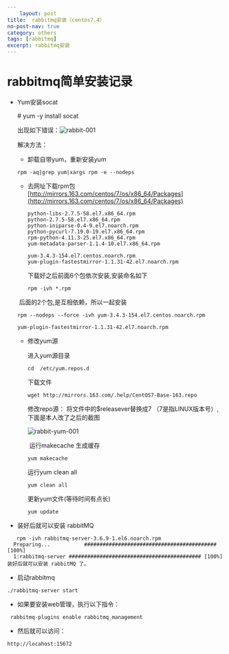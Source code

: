 ```yaml
---
	layout: post
title:  rabbitmq安装（centos7.4）
no-post-nav: true
category: others
tags: [rabbitmq]
excerpt: rabbitmq安装
---
```


# rabbitmq简单安装记录

- Yum安装socat  

  \# yum -y install socat 

   出现如下错误：![rabbit-001](C:\Users\Administrator\AppData\Roaming\Typora\typora-user-images\rabbit-001.png)

  解决方法：

  - 卸载自带yum，重新安装yum

  ```linux
  rpm -aq|grep yum|xargs rpm -e --nodeps
  ```

  - 去网址下载rpm包  [http://mirrors.163.com/centos/7/os/x86_64/Packages](http://mirrors.163.com/centos/7/os/x86_64/Packages)

    ```linux
    python-libs-2.7.5-58.el7.x86_64.rpm
    python-2.7.5-58.el7.x86_64.rpm
    python-iniparse-0.4-9.el7.noarch.rpm
    python-pycurl-7.19.0-19.el7.x86_64.rpm
    rpm-python-4.11.3-25.el7.x86_64.rpm
    yum-metadata-parser-1.1.4-10.el7.x86_64.rpm
    
    yum-3.4.3-154.el7.centos.noarch.rpm 
    yum-plugin-fastestmirror-1.1.31-42.el7.noarch.rpm
    ```

    下载好之后前面6个包依次安装,安装命名如下

    ```linux
    rpm -ivh *.rpm
    ```

  ​	后面的2个包,是互相依赖，所以一起安装



  ```linu
  rpm --nodeps --force -ivh yum-3.4.3-154.el7.centos.noarch.rpm
  
  yum-plugin-fastestmirror-1.1.31-42.el7.noarch.rpm
  ```




  - 修改yum源

    进入yum源目录

    ```linux
    cd  /etc/yum.repos.d
    ```

    下载文件

    ```
    wget http://mirrors.163.com/.help/CentOS7-Base-163.repo
    ```

    修改repo源：   将文件中的$releasever替换成7 （7是指LINUX版本号）, 下面是本人改了之后的截图

    ![rabbit-yum-001](C:\Users\Administrator\Desktop\rabbit-yum-001.png)

    ​	运行makecache 生成缓存

    ```linux
    yum makecache 
    ```

    运行yum clean all

    ```linux
    yum clean all
    ```

    更新yum文件(等待时间有点长)

    ```linux
    yum update
    ```

- 装好后就可以安装 rabbitMQ
```linux
   rpm -ivh rabbitmq-server-3.6.9-1.el6.noarch.rpm
  Preparing...           ########################################### [100%]
  1:rabbitmq-server ########################################### [100%]装好后就可以安装 rabbitMQ 了。
```

- 启动rabbitmq

```linu&#39;x
./rabbitmq-server start
```



- 如果要安装web管理，执行以下指令：


```linu
 rabbitmq-plugins enable rabbitmq_management
```



- 然后就可以访问：


```linux
http://locahost:15672
```

